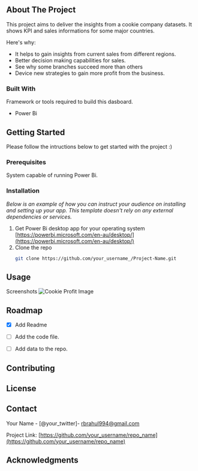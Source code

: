 
<!-- ABOUT THE PROJECT -->
## About The Project

This project aims to deliver the insights from a cookie company datasets. It shows KPI and sales informations for some major countries.

Here's why:
* It helps to gain insights from current sales from different regions.
* Better decision making capabilities for sales.
* See why some branches succeed more than others
* Device new strategies to gain more profit from the business.


### Built With

Framework or tools required to build this dasboard.

* Power Bi

<!-- GETTING STARTED -->
## Getting Started

Please follow the intructions below to get started with the project :)

### Prerequisites

System capable of running Power Bi.


### Installation

_Below is an example of how you can instruct your audience on installing and setting up your app. This template doesn't rely on any external dependencies or services._

1. Get Power Bi desktop app for your operating system [https://powerbi.microsoft.com/en-au/desktop/](https://powerbi.microsoft.com/en-au/desktop/)
2. Clone the repo
   ```sh
   git clone https://github.com/your_username_/Project-Name.git
   ```

<!-- USAGE EXAMPLES -->
## Usage

Screenshots
![Cookie Profit Image](https://github.com/[username]/[reponame]/blob/[branch]/image.jpg?raw=true)

<!-- ROADMAP -->
## Roadmap

- [x] Add Readme
- [ ] Add the code file.
- [ ] Add data to the repo.



<!-- CONTRIBUTING -->
## Contributing


<!-- LICENSE -->
## License





<!-- CONTACT -->
## Contact

Your Name - [@your_twitter]- rbrahul994@gmail.com

Project Link: [https://github.com/your_username/repo_name](https://github.com/your_username/repo_name)



<!-- ACKNOWLEDGMENTS -->
## Acknowledgments







